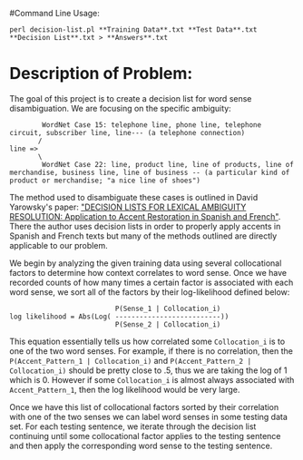 #Command Line Usage:
```
perl decision-list.pl **Training Data**.txt **Test Data**.txt **Decision List**.txt > **Answers**.txt
```
# Description of Problem:
The goal of this project is to create a decision list for word sense disambiguation. We are focusing on the specific ambiguity:
```
        WordNet Case 15: telephone line, phone line, telephone circuit, subscriber line, line--- (a telephone connection)
       /
line =>
       \
        WordNet Case 22: line, product line, line of products, line of merchandise, business line, line of business -- (a particular kind of product or merchandise; "a nice line of shoes")
```

The method used to disambiguate these cases is outlined in David Yarowsky's paper: ["DECISION LISTS FOR LEXICAL AMBIGUITY RESOLUTION: Application to Accent Restoration in Spanish and French"](http://www.aclweb.org/anthology/P94-1013). There the author uses decision lists in order to properly apply accents in Spanish and French texts but many of the methods outlined are directly applicable to our problem.

We begin by analyzing the given training data using several collocational factors to determine how context correlates to word sense. Once we have recorded counts of how many times a certain factor is associated with each word sense, we sort all of the factors by their log-likelihood defined below:
```
                          P(Sense_1 | Collocation_i) 
log likelihood = Abs(Log( --------------------------))
                          P(Sense_2 | Collocation_i) 
```
This equation essentially tells us how correlated some ```Collocation_i``` is to one of the two word senses. For example, if there is no correlation, then the ```P(Accent_Pattern_1 | Collocation_i)``` and ```P(Accent_Pattern_2 | Collocation_i)``` should be pretty close to .5, thus we are taking the log of 1 which is 0. However if some ```Collocation_i``` is almost always associated with ```Accent_Pattern_1```, then the log likelihood would be very large.

Once we have this list of collocational factors sorted by their correlation with one of the two senses we can label word senses in some testing data set. For each testing sentence, we iterate through the decision list continuing until some collocational factor applies to the testing sentence and then apply the corresponding word sense to the testing sentence.
